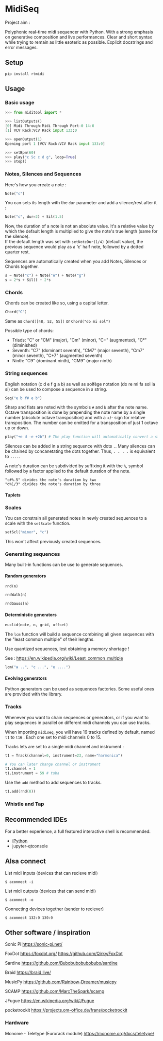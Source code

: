 # MidiSeq

Project aim :

Polyphonic real-time midi sequencer with Python.
With a strong emphasis on generative composition and live performances.
Clear and short syntax while trying to remain as little esoteric as possible.
Explicit docstrings and error messages.

## Setup

    pip install rtmidi

## Usage

### Basic usage

```python
>>> from miditool import *

>>> listOutputs()
[0] Midi Through:Midi Through Port-0 14:0
[1] VCV Rack:VCV Rack input 133:0

>>> openOutput(1)
Opening port 1 [VCV Rack:VCV Rack input 133:0]

>>> setBpm(60)
>>> play("c 5c c d g", loop=True)
>>> stop()
```

### Notes, Silences and Sequences

Here's how you create a note :

```python
Note("c")
```

You can sets its length with the `dur` parameter and add a silence/rest after it :

```python
Note("c", dur=2) + Sil(1.5)
```

Now, the duration of a note is not an absolute value. It's a relative value by which the default length is multiplied to give the note's true length (same for the silence).\
If the default length was set with `setNoteDur(1/4)` (default value), the previous sequence would play as a 'c' half note, followed by a dotted quarter rest.

Sequences are automatically created when you add Notes, Silences or Chords together.

```python
s = Note("c") + Note("e") + Note("g")
s = 2*s + Sil() + 2*s
```

### Chords

Chords can be created like so, using a capital letter.

```python
Chord("C")
```

Same as `Chord([48, 52, 55])` or `Chord("do mi sol")`

Possible type of chords:

* Triads: "C" or "CM" (major), "Cm" (minor), "C+" (augmented), "C°" (diminished)
* Seventh: "C7" (dominant seventh), "CM7" (major seventh), "Cm7" (minor seventh), "C+7" (augmented seventh)
* Ninth: "C9" (dominant ninth), "CM9" (major ninth)

### String sequences

English notation (c d e f g a b) as well as solfège notation (do re mi fa sol la si) can be used to compose a sequence in a string.

```python
Seq("e b f# e b")
```

Sharp and flats are noted with the symbols `#` and `b` after the note name. Octave transposition is done by prepending the note name by a single number (absolute octave transposition) and with a +/- sign for relative transposition. The number can be omitted for a transposition of just 1 octave up or down.

```python
play("+e d -e +2b") # The play function will automatically convert a string to a Seq
```

Silences can be added in a string sequence with dots `.`. Many silences can be chained by concanetating the dots together.
Thus, `. . . .` is equivalent to `....`.

A note's duration can be subdivided by suffixing it with the `%`, symbol followed by a factor applied to the default duration of the note.

	"c#%.5" divides the note's duration by two
	"d%1/3" divides the note's duration by three

#### Tuplets

### Scales

You can constrain all generated notes in newly created sequences to a scale with the `setScale` function.

```python
setScl("minor", "c")
```

This won't affect previously created sequences.

### Generating sequences

Many built-in functions can be use to generate sequences.

#### Random generators

```python
rnd(n)
```

```python
rndWalk(n)
```

```python
rndGauss(n)
```

#### Deterministic generators

```python
euclid(note, n, grid, offset)
```

The `lcm` function will build a sequence combining all given sequences with the "least common multiple" of their lengths.

Use quantized sequences, lest obtaining a memory shortage !

See : https://en.wikipedia.org/wiki/Least_common_multiple

```python
lcm("a ..", "c ...", "e ....")
```

#### Evolving generators

Python generators can be used as sequences factories. Some useful ones are provided with the library.

### Tracks

Whenever you want to chain sequences or generators, or if you want to play sequences in parallel on different midi channels you can use tracks.

When importing `midiseq`, you will have 16 tracks defined by default, named `t1` to `t16` . Each one set to midi channels 0 to 15.

Tracks lets are set to a single midi channel and instrument :

```python
t1 = Track(channel=0, instrument=23, name="harmonica")

# You can later change channel or instrument
t1.channel = 1
t1.instrument = 59 # tuba
```

Use the `add` method to add sequences to tracks.

```python
t1.add(rnd(8))
```

### Whistle and Tap

## Recommended IDEs

For a better experience, a full featured interactive shell is recommended.

* [iPython](https://ipython.org/)
* jupyter-qtconsole

## Alsa connect

List midi inputs (devices that can recieve midi)

    $ aconnect -i

List midi outputs (devices that can send midi)
  
    $ aconnect -o

Connecting devices together (sender to reciever)

    $ aconnect 132:0 130:0

## Other software / inspiration

Sonic Pi
https://sonic-pi.net/

FoxDot
https://foxdot.org/
https://github.com/Qirky/FoxDot

Sardine
https://github.com/Bubobubobubobubo/sardine

Braid
https://braid.live/

MusicPy
https://github.com/Rainbow-Dreamer/musicpy

SCAMP
https://github.com/MarcTheSpark/scamp

JFugue
https://en.wikipedia.org/wiki/JFugue

pocketrockit
https://projects.om-office.de/frans/pocketrockit

### Hardware

Monome - Teletype (Eurorack module)
https://monome.org/docs/teletype/

